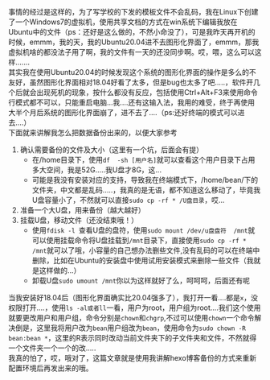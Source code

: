 事情的经过是这样的，为了写学校的下发的模板文件不会乱码，我在Linux下创建了一个Windows7的虚拟机，使用共享文档的方式在win系统下编辑我放在Ubuntu中的文件（ps：还好是这么做的，不然小命没了），可是我昨天再开机的时候，emmm，我的天，我的Ubuntu20.04进不去图形化界面了，emmm，那我虚拟机啥的都没法子用了啊，我的文件有一天的还没同步啊。哎，喂，这么可以这样.......   
其实我在使用Ubuntu20.04的时候发现这个系统的图形化界面的操作是多么的不友好，虽然图形化界面相对18.04好看了太多，但是bug也太多了吧.....，软件开几个后就会出现死机的现象，按什么都没有反应，包括使用Ctrl+Alt+F3来使用命令行模式都不可以，只能重启电脑...我....还有这输入法，我用的难受，终于再使用大半个月后系统的图形化界面崩了，进不去了....（ps:还好终端的模式可以进去....）   
下面就来讲解我怎么把数据备份出来的，以便大家参考   
1.  确认需要备份的文件及大小（这里有一个坑，后面会有提）
    - 在/home目录下，使用`df  -sh [用户名]`就可以查看这个用户目录下占用多大空间，我是52G.....我U盘才8G，这...
    - 可能是我没有安装对应的支持，导致我在终端模式下，/home/bean/下的文件夹，中文都是乱码.....，我真的是无语，都不知道这么移动了，毕竟我U盘容量小了，不然就可以直接`sudo cp -rf * /U盘目录`，哎...
2. 准备一个大U盘，用来备份（越大越好）
3. 挂载U盘，移动文件（还没结束哦！）
    - 使用`fdisk -l `查看U盘的盘符，使用`sudo mount /dev/u盘盘符  /mnt`就可以使用挂载命令将U盘挂载到`/mnt`目录下，直接使用`sudo cp -rf * /mnt`就可以了哦，小容量的自己想办法删些文件,没有乱码的可以在终端中删除，比如在Ubuntu的安装盘中使用试用安装模式来删除一些文件（我就是这样做的...）
    - 卸载U盘`sudo umount /mnt`你以为这样就好了么，呵呵呵，后面还有呢

当我安装好18.04后（图形化界面确实比20.04强多了），我打开一看....都是`x`，没权限打开....，使用`ls -al或者ll`一看，用户为root，用户组为root....我们这个使用就要更改用户和用户组，命令分别是`chown`和`chgrp`,不过可以使用`chown`一个命令解决倒是，这里我将用户改为`bean`用户组改为`bean`，使用命令为`sudo chown -R bean:bean *`，这里的R表示同时改动当前文件夹下的子文件夹和文件，不然就得一个文件夹一个一个的改.....     
我真的怕了，哎，哦对了，这篇文章就是使用我讲解hexo博客备份的方式来重新配置环境后再发出来的哦。
